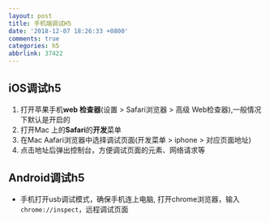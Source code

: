 ```yaml
---
layout: post
title: 手机端调试H5
date: '2018-12-07 18:26:33 +0800'
comments: true
categories: h5
abbrlink: 37422
---
```


## iOS调试h5
1. 打开苹果手机**web 检查器**(设置 > Safari浏览器 > 高级 Web检查器),一般情况下默认是开启的
2. 打开Mac 上的**Safari**的**开发**菜单
3. 在Mac Aafari浏览器中选择调试页面(开发菜单 > iphone > 对应页面地址)
4. 点击地址后弹出控制台，方便调试页面的元素、网络请求等

## Android调试h5
* 手机打开usb调试模式，确保手机连上电脑, 打开chrome浏览器，输入`chrome://inspect`，远程调试页面

